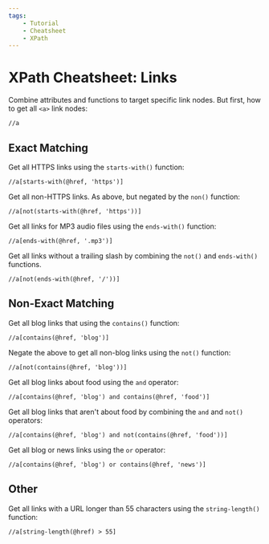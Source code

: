 ```yaml
---
tags:
    - Tutorial
    - Cheatsheet
    - XPath
---
```


# XPath Cheatsheet: Links
Combine attributes and functions to target specific link nodes. But first, how to get all `<a>` link nodes:

```text title=""
//a
```

## Exact Matching
Get all HTTPS links using the `starts-with()` function:

```text title=""
//a[starts-with(@href, 'https')]
```

Get all non-HTTPS links. As above, but negated by the `non()` function:

```text title=""
//a[not(starts-with(@href, 'https'))]
```

Get all links for MP3 audio files using the `ends-with()` function:

```text title=""
//a[ends-with(@href, '.mp3')]
```

Get all links without a trailing slash by combining the `not()` and `ends-with()` functions.

```text title=""
//a[not(ends-with(@href, '/'))]
```

## Non-Exact Matching
Get all blog links that using the `contains()` function:

```text title=""
//a[contains(@href, 'blog')]
```

Negate the above to get all non-blog links using the `not()` function:

```text title=""
//a[not(contains(@href, 'blog'))]
```

Get all blog links about food using the `and` operator:

```text title=""
//a[contains(@href, 'blog') and contains(@href, 'food')]
```

Get all blog links that aren't about food by combining the `and` and `not()` operators:

```text title=""
//a[contains(@href, 'blog') and not(contains(@href, 'food'))]
```

Get all blog or news links using the `or` operator:

```text title=""
//a[contains(@href, 'blog') or contains(@href, 'news')]
```

## Other
Get all links with a URL longer than 55 characters using the `string-length()` function:

```text title=""
//a[string-length(@href) > 55]
```
